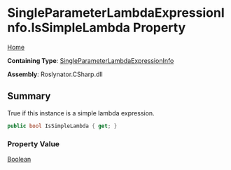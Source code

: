 # SingleParameterLambdaExpressionInfo\.IsSimpleLambda Property

[Home](../../../../../README.md)

**Containing Type**: [SingleParameterLambdaExpressionInfo](../README.md)

**Assembly**: Roslynator\.CSharp\.dll

## Summary

True if this instance is a simple lambda expression\.

```csharp
public bool IsSimpleLambda { get; }
```

### Property Value

[Boolean](https://docs.microsoft.com/en-us/dotnet/api/system.boolean)

